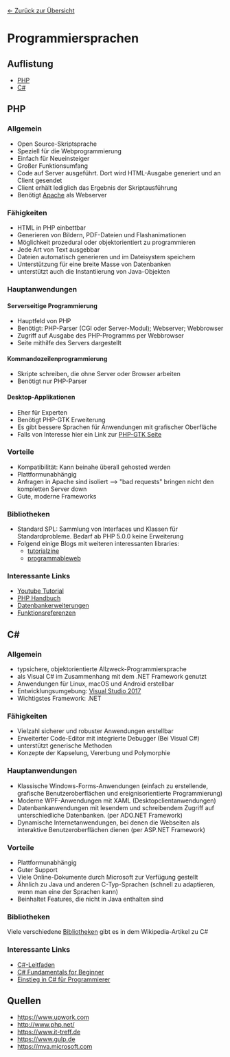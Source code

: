 [&#8592; Zurück zur Übersicht](..)

# Programmiersprachen

## Auflistung

- [PHP](#php)
- [C#](c#)

## PHP 

### Allgemein

- Open Source-Skriptsprache
- Speziell für die Webprogrammierung
- Einfach für Neueinsteiger
- Großer Funktionsumfang
- Code auf Server ausgeführt. Dort wird HTML-Ausgabe generiert und an Client gesendet
- Client erhält lediglich das Ergebnis der Skriptausführung
- Benötigt [Apache](capstone-project/backend/topics/Webserver.md#Apache) als Webserver

### Fähigkeiten

- HTML in PHP einbettbar
- Generieren von Bildern, PDF-Dateien und Flashanimationen
- Möglichkeit prozedural oder objektorientiert zu programmieren
- Jede Art von Text ausgebbar
- Dateien automatisch generieren und im Dateisystem speichern
- Unterstützung für eine breite Masse von Datenbanken
-  unterstützt auch die Instantiierung von Java-Objekten

### Hauptanwendungen

#### Serverseitige Programmierung

- Hauptfeld von PHP
- Benötigt: PHP-Parser (CGI oder Server-Modul); Webserver; Webbrowser
- Zugriff auf Ausgabe des PHP-Programms per Webbrowser
- Seite mithilfe des Servers dargestellt

#### Kommandozeilenprogrammierung

- Skripte schreiben, die ohne Server oder Browser arbeiten
- Benötigt nur PHP-Parser

#### Desktop-Applikationen

- Eher für Experten
- Benötigt PHP-GTK Erweiterung
- Es gibt bessere Sprachen für Anwendungen mit grafischer Oberfläche
- Falls von Interesse hier ein Link zur [PHP-GTK Seite](http://gtk.php.net/)

### Vorteile

- Kompatibilität: Kann beinahe überall gehosted werden
- Plattformunabhängig
- Anfragen in Apache sind isoliert --> "bad requests" bringen nicht den kompletten Server down
- Gute, moderne Frameworks


### Bibliotheken

- Standard SPL: Sammlung von Interfaces und Klassen für Standardprobleme. Bedarf ab PHP 5.0.0 keine Erweiterung
- Folgend einige Blogs mit weiteren interessanten libraries:
  - [tutorialzine](https://tutorialzine.com/2013/02/24-cool-php-libraries-you-should-know-about)
  - [programmableweb](https://www.programmableweb.com/news/15-best-php-libraries-every-developer-should-know/analysis/2015/11/18)

### Interessante Links

- [Youtube Tutorial](https://www.youtube.com/playlist?list=PLNmsVeXQZj7rZMP1lj32Qyp4bkarvzCGm)
- [PHP Handbuch](http://php.net/manual/de/index.php)
- [Datenbankerweiterungen](http://php.net/manual/de/refs.database.php)
- [Funktionsreferenzen](http://php.net/manual/de/funcref.php)

## C#

### Allgemein

- typsichere, objektorientierte Allzweck-Programmiersprache 
- als Visual C# im Zusammenhang mit dem .NET Framework genutzt
- Anwendungen für Linux, macOS und Android erstellbar
- Entwicklungsumgebung: [Visual Studio 2017](https://visualstudio.microsoft.com/de/vs/)
- Wichtigstes Framework: .NET

### Fähigkeiten

- Vielzahl sicherer und robuster Anwendungen erstellbar
- Erweiterter Code-Editor mit integrierte Debugger (Bei Visual C#)
- unterstützt generische Methoden
- Konzepte der Kapselung, Vererbung und Polymorphie

### Hauptanwendungen

- Klassische Windows-Forms-Anwendungen (einfach zu erstellende, grafische Benutzeroberflächen und ereignisorientierte Programmierung)
- Moderne WPF-Anwendungen mit XAML (Desktopclientanwendungen)
- Datenbankanwendungen mit lesendem und schreibendem Zugriff auf unterschiedliche Datenbanken. (per ADO.NET Framework)
- Dynamische Internetanwendungen, bei denen die Webseiten als interaktive Benutzeroberflächen dienen (per ASP.NET Framework)

### Vorteile

- Plattformunabhängig
- Guter Support
- Viele Online-Dokumente durch Microsoft zur Verfügung gestellt
- Ähnlich zu Java und anderen C-Typ-Sprachen (schnell zu adaptieren, wenn man eine der Sprachen kann)
- Beinhaltet Features, die nicht in Java enthalten sind


### Bibliotheken

Viele verschiedene [Bibliotheken](https://en.wikipedia.org/wiki/List_of_.NET_libraries_and_frameworks#Libraries_and_frameworks) gibt es in dem Wikipedia-Artikel zu C#

### Interessante Links

- [C#-Leitfaden](https://docs.microsoft.com/de-de/dotnet/csharp/)
- [C# Fundamentals for Beginner](https://mva.microsoft.com/en-US/training-courses/c-fundamentals-for-absolute-beginners-16169?l=Lvld4EQIC_2706218949)
- [Einstieg in C# für Programmierer](https://mva.microsoft.com/de-de/training-courses/einstieg-in-c-fr-programmierer-8826)

## Quellen

- https://www.upwork.com
- http://www.php.net/
- https://www.it-treff.de
- https://www.gulp.de
- https://mva.microsoft.com
